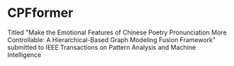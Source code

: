 # CPFformer
Titled "Make the Emotional Features of Chinese Poetry Pronunciation More Controllable: A Hierarchical-Based Graph Modeling Fusion Framework" submitted to IEEE Transactions on Pattern Analysis and Machine Intelligence

